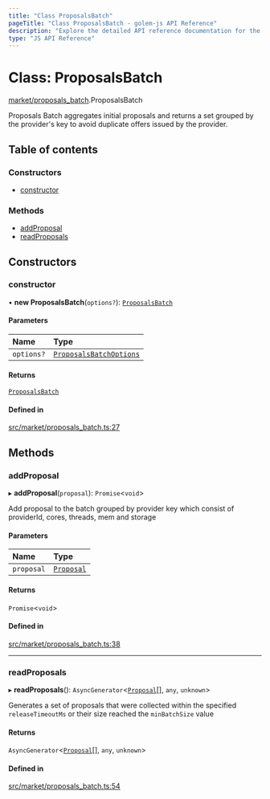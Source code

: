 ```yaml
---
title: "Class ProposalsBatch"
pageTitle: "Class ProposalsBatch - golem-js API Reference"
description: "Explore the detailed API reference documentation for the Class ProposalsBatch within the golem-js SDK for the Golem Network."
type: "JS API Reference"
---
```

# Class: ProposalsBatch

[market/proposals\_batch](../modules/market_proposals_batch).ProposalsBatch

Proposals Batch aggregates initial proposals and returns a set grouped by the provider's key
to avoid duplicate offers issued by the provider.

## Table of contents

### Constructors

- [constructor](market_proposals_batch.ProposalsBatch#constructor)

### Methods

- [addProposal](market_proposals_batch.ProposalsBatch#addproposal)
- [readProposals](market_proposals_batch.ProposalsBatch#readproposals)

## Constructors

### constructor

• **new ProposalsBatch**(`options?`): [`ProposalsBatch`](market_proposals_batch.ProposalsBatch)

#### Parameters

| Name | Type |
| :------ | :------ |
| `options?` | [`ProposalsBatchOptions`](../modules/market_proposals_batch#proposalsbatchoptions) |

#### Returns

[`ProposalsBatch`](market_proposals_batch.ProposalsBatch)

#### Defined in

[src/market/proposals_batch.ts:27](https://github.com/golemfactory/golem-js/blob/e7b6d14/src/market/proposals_batch.ts#L27)

## Methods

### addProposal

▸ **addProposal**(`proposal`): `Promise`\<`void`\>

Add proposal to the batch grouped by provider key
which consist of providerId, cores, threads, mem and storage

#### Parameters

| Name | Type |
| :------ | :------ |
| `proposal` | [`Proposal`](market_proposal.Proposal) |

#### Returns

`Promise`\<`void`\>

#### Defined in

[src/market/proposals_batch.ts:38](https://github.com/golemfactory/golem-js/blob/e7b6d14/src/market/proposals_batch.ts#L38)

___

### readProposals

▸ **readProposals**(): `AsyncGenerator`\<[`Proposal`](market_proposal.Proposal)[], `any`, `unknown`\>

Generates a set of proposals that were collected within the specified `releaseTimeoutMs`
or their size reached the `minBatchSize` value

#### Returns

`AsyncGenerator`\<[`Proposal`](market_proposal.Proposal)[], `any`, `unknown`\>

#### Defined in

[src/market/proposals_batch.ts:54](https://github.com/golemfactory/golem-js/blob/e7b6d14/src/market/proposals_batch.ts#L54)
